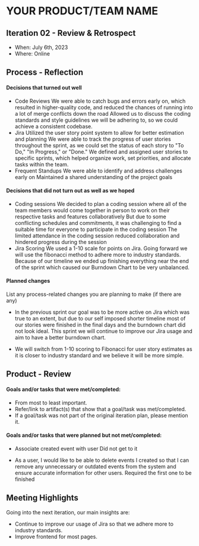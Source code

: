 # YOUR PRODUCT/TEAM NAME

## Iteration 02 - Review & Retrospect

 * When: July 6th, 2023
 * Where: Online

## Process - Reflection

#### Decisions that turned out well

* Code Reviews
We were able to catch bugs and errors early on, which resulted in higher-quality code, and reduced the chances of running into a lot of merge conflicts down the road
Allowed us to discuss the coding standards and style guidelines we will be adhering to, so we could achieve a consistent codebase.
* Jira
Utilized the user story point system to allow for better estimation and planning
We were able to track the progress of user stories throughout the sprint, as we could set the status of each story to "To Do," "In Progress," or "Done."
We defined and assigned user stories to specific sprints, which helped organize work, set priorities, and allocate tasks within the team.
* Frequent Standups
We were able to identify and address challenges early on
Maintained a shared understanding of the project goals

#### Decisions that did not turn out as well as we hoped

* Coding sessions
We decided to plan a coding session where all of the team members would come together in person to work on their respective tasks and features collaboratively
But due to some conflicting schedules and commitments, it was challenging to find a suitable time for everyone to participate in the coding session 
The limited attendance in the coding session reduced collaboration and hindered progress during the session
* Jira Scoring
We used a 1-10 scale for points on Jira. Going forward we will use the fibonacci method to adhere more to industry standards.
Because of our timeline we ended up finishing everything near the end of the sprint which caused our Burndown Chart to be very unbalanced.


#### Planned changes

List any process-related changes you are planning to make (if there are any)

* In the previous sprint our goal was to be more active on Jira which was true to an extent, but due to our self imposed shorter timeline most of our stories were finished in the final days and the burndown chart did not look ideal. This sprint we will continue to improve our Jira usage and aim to have a better burndown chart.

* We will switch from 1-10 scoring to Fibonacci for user story estimates as it is closer to industry standard and we believe it will be more simple.



## Product - Review

#### Goals and/or tasks that were met/completed:

 * From most to least important.
 * Refer/link to artifact(s) that show that a goal/task was met/completed.
 * If a goal/task was not part of the original iteration plan, please mention it.

#### Goals and/or tasks that were planned but not met/completed:

* Associate created event with user
Did not get to it

* As a user, I would like to be able to delete events I created so that I can remove any unnecessary or outdated events from the system and ensure accurate information for other users.
Required the first one to be finished

## Meeting Highlights

Going into the next iteration, our main insights are:

* Continue to improve our usage of Jira so that we adhere more to industry standards.
* Improve frontend for most pages.





